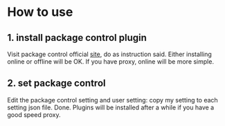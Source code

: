 # How to use

## 1. install package control plugin

Visit package control official [site](https://packagecontrol.io/installation), do as instruction said. Either installing online or offline will be OK. If you have proxy, online will be more simple.

## 2. set package control

Edit the package control setting and user setting: copy my setting to each setting json file. Done. Plugins will be installed after a while if you have a good speed proxy.
